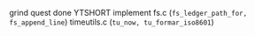 grind quest done YTSHORT
    implement fs.c (`fs_ledger_path_for, fs_append_line`)
    timeutils.c (`tu_now, tu_formar_iso8601`)
